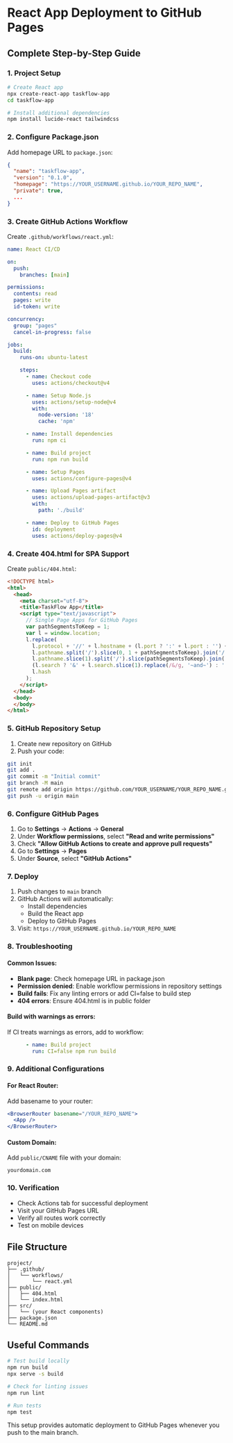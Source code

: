 # React App Deployment to GitHub Pages

## Complete Step-by-Step Guide

### 1. Project Setup
```bash
# Create React app
npx create-react-app taskflow-app
cd taskflow-app

# Install additional dependencies
npm install lucide-react tailwindcss
```

### 2. Configure Package.json
Add homepage URL to `package.json`:
```json
{
  "name": "taskflow-app",
  "version": "0.1.0",
  "homepage": "https://YOUR_USERNAME.github.io/YOUR_REPO_NAME",
  "private": true,
  ...
}
```

### 3. Create GitHub Actions Workflow
Create `.github/workflows/react.yml`:
```yaml
name: React CI/CD

on:
  push:
    branches: [main]

permissions:
  contents: read
  pages: write
  id-token: write

concurrency:
  group: "pages"
  cancel-in-progress: false

jobs:
  build:
    runs-on: ubuntu-latest

    steps:
      - name: Checkout code
        uses: actions/checkout@v4

      - name: Setup Node.js
        uses: actions/setup-node@v4
        with:
          node-version: '18'
          cache: 'npm'

      - name: Install dependencies
        run: npm ci

      - name: Build project
        run: npm run build

      - name: Setup Pages
        uses: actions/configure-pages@v4

      - name: Upload Pages artifact
        uses: actions/upload-pages-artifact@v3
        with:
          path: './build'

      - name: Deploy to GitHub Pages
        id: deployment
        uses: actions/deploy-pages@v4
```

### 4. Create 404.html for SPA Support
Create `public/404.html`:
```html
<!DOCTYPE html>
<html>
  <head>
    <meta charset="utf-8">
    <title>TaskFlow App</title>
    <script type="text/javascript">
      // Single Page Apps for GitHub Pages
      var pathSegmentsToKeep = 1;
      var l = window.location;
      l.replace(
        l.protocol + '//' + l.hostname + (l.port ? ':' + l.port : '') +
        l.pathname.split('/').slice(0, 1 + pathSegmentsToKeep).join('/') + '/?/' +
        l.pathname.slice(1).split('/').slice(pathSegmentsToKeep).join('/').replace(/&/g, '~and~') +
        (l.search ? '&' + l.search.slice(1).replace(/&/g, '~and~') : '') +
        l.hash
      );
    </script>
  </head>
  <body>
  </body>
</html>
```

### 5. GitHub Repository Setup
1. Create new repository on GitHub
2. Push your code:
```bash
git init
git add .
git commit -m "Initial commit"
git branch -M main
git remote add origin https://github.com/YOUR_USERNAME/YOUR_REPO_NAME.git
git push -u origin main
```

### 6. Configure GitHub Pages
1. Go to **Settings** → **Actions** → **General**
2. Under **Workflow permissions**, select **"Read and write permissions"**
3. Check **"Allow GitHub Actions to create and approve pull requests"**
4. Go to **Settings** → **Pages**
5. Under **Source**, select **"GitHub Actions"**

### 7. Deploy
1. Push changes to `main` branch
2. GitHub Actions will automatically:
   - Install dependencies
   - Build the React app
   - Deploy to GitHub Pages
3. Visit: `https://YOUR_USERNAME.github.io/YOUR_REPO_NAME`

### 8. Troubleshooting

#### Common Issues:
- **Blank page**: Check homepage URL in package.json
- **Permission denied**: Enable workflow permissions in repository settings
- **Build fails**: Fix any linting errors or add CI=false to build step
- **404 errors**: Ensure 404.html is in public folder

#### Build with warnings as errors:
If CI treats warnings as errors, add to workflow:
```yaml
      - name: Build project
        run: CI=false npm run build
```

### 9. Additional Configurations

#### For React Router:
Add basename to your router:
```jsx
<BrowserRouter basename="/YOUR_REPO_NAME">
  <App />
</BrowserRouter>
```

#### Custom Domain:
Add `public/CNAME` file with your domain:
```
yourdomain.com
```

### 10. Verification
- Check Actions tab for successful deployment
- Visit your GitHub Pages URL
- Verify all routes work correctly
- Test on mobile devices

## File Structure
```
project/
├── .github/
│   └── workflows/
│       └── react.yml
├── public/
│   ├── 404.html
│   └── index.html
├── src/
│   └── (your React components)
├── package.json
└── README.md
```

## Useful Commands
```bash
# Test build locally
npm run build
npx serve -s build

# Check for linting issues
npm run lint

# Run tests
npm test
```

This setup provides automatic deployment to GitHub Pages whenever you push to the main branch.